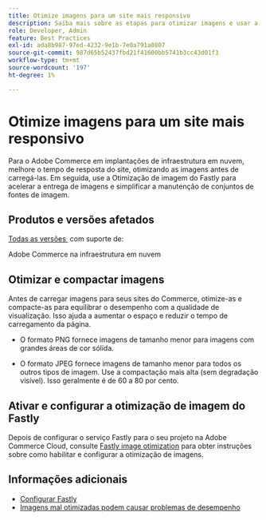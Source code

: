 ```yaml
---
title: Otimize imagens para um site mais responsivo
description: Saiba mais sobre as etapas para otimizar imagens e usar a otimização de imagem do Fastly para otimizar o tempo de resposta em seus sites do Adobe Commerce.
role: Developer, Admin
feature: Best Practices
exl-id: ada8b987-97ed-4232-9e1b-7e0a791a0807
source-git-commit: 987d65b52437fbd21f41600bb5741b3cc43d01f3
workflow-type: tm+mt
source-wordcount: '197'
ht-degree: 1%

---
```


# Otimize imagens para um site mais responsivo

Para o Adobe Commerce em implantações de infraestrutura em nuvem, melhore o tempo de resposta do site, otimizando as imagens antes de carregá-las. Em seguida, use a Otimização de imagem do Fastly para acelerar a entrega de imagens e simplificar a manutenção de conjuntos de fontes de imagem.

## Produtos e versões afetados

[Todas as versões &#x200B;](../../../release/versions.md) com suporte de:

Adobe Commerce na infraestrutura em nuvem


## Otimizar e compactar imagens

Antes de carregar imagens para seus sites do Commerce, otimize-as e compacte-as para equilibrar o desempenho com a qualidade de visualização. Isso ajuda a aumentar o espaço e reduzir o tempo de carregamento da página.

- O formato PNG fornece imagens de tamanho menor para imagens com grandes áreas de cor sólida.

- O formato JPEG fornece imagens de tamanho menor para todos os outros tipos de imagem. Use a compactação mais alta (sem degradação visível). Isso geralmente é de 60 a 80 por cento.

## Ativar e configurar a otimização de imagem do Fastly

Depois de configurar o serviço Fastly para o seu projeto na Adobe Commerce Cloud, consulte [Fastly image otimization](https://experienceleague.adobe.com/pt-br/docs/commerce-cloud-service/user-guide/cdn/fastly-image-optimization) para obter instruções sobre como habilitar e configurar a otimização de imagens.

## Informações adicionais

- [Configurar Fastly](https://experienceleague.adobe.com/pt-br/docs/commerce-cloud-service/user-guide/cdn/setup-fastly/fastly-configuration)
- [Imagens mal otimizadas podem causar problemas de desempenho](https://experienceleague.adobe.com/docs/commerce-knowledge-base/kb/troubleshooting/miscellaneous/file-storage-low-specific-page-loads-are-slow.html?lang=pt-BR)

